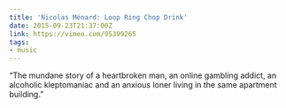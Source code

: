 ```yaml
---
title: 'Nicolas Ménard: Loop Ring Chop Drink'
date: 2015-09-23T21:37:00Z
link: https://vimeo.com/95399265
tags:
- music
---
```

“The mundane story of a heartbroken man, an online gambling addict, an alcoholic kleptomaniac and an anxious loner living in the same apartment building.”
